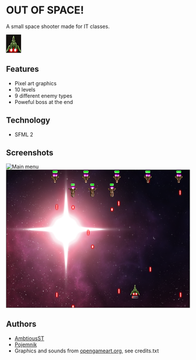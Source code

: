 # OUT OF SPACE!
A small space shooter made for IT classes.

![Ship](docs/oos_ship.gif)

## Features
- Pixel art graphics
- 10 levels
- 9 different enemy types
- Poweful boss at the end

## Technology
- SFML 2

## Screenshots
![Main menu](docs/oos1.png)
![Level 1](docs/oos2.png)

## Authors
- [AmbtiousST](https://github.com/AmbitiousST)
- [Pojemnik](https://github.com/AmbitiousST)
- Graphics and sounds from [opengameart.org](https://opengameart.org/), see credits.txt